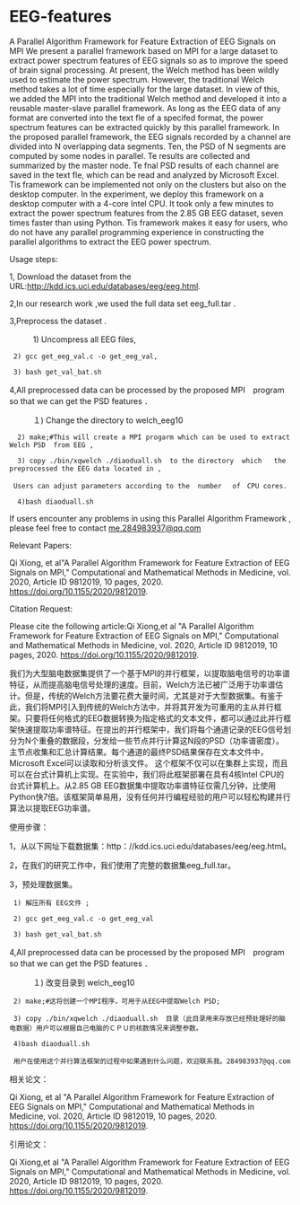 # EEG-features
A Parallel Algorithm Framework for Feature Extraction of EEG Signals on MPI
 We present a parallel framework based on MPI for a large dataset to extract power spectrum features of EEG signals
so as to improve the speed of brain signal processing. At present, the Welch method has been wildly used to estimate the power
spectrum. However, the traditional Welch method takes a lot of time especially for the large dataset. In view of this, we added the
MPI into the traditional Welch method and developed it into a reusable master-slave parallel framework. As long as the EEG data
of any format are converted into the text fle of a specifed format, the power spectrum features can be extracted quickly by this
parallel framework. In the proposed parallel framework, the EEG signals recorded by a channel are divided into N overlapping
data segments. Ten, the PSD of N segments are computed by some nodes in parallel. Te results are collected and summarized by
the master node. Te fnal PSD results of each channel are saved in the text fle, which can be read and analyzed by Microsoft Excel.
Tis framework can be implemented not only on the clusters but also on the desktop computer. In the experiment, we deploy this
framework on a desktop computer with a 4-core Intel CPU. It took only a few minutes to extract the power spectrum features from
the 2.85 GB EEG dataset, seven times faster than using Python. Tis framework makes it easy for users, who do not have any
parallel programming experience in constructing the parallel algorithms to extract the EEG power spectrum.


Usage steps:

1, Download the dataset from the URL:http://kdd.ics.uci.edu/databases/eeg/eeg.html.

2,In our research work ,we used the full data set  eeg_full.tar .

3,Preprocess the dataset .

　　　1) Uncompress all EEG files,
   
     2) gcc get_eeg_val.c -o get_eeg_val,
     
     3) bash get_val_bat.sh
     
4,All preprocessed data can be processed  by the proposed MPI　program so that we can get the PSD features ．

　　　１) Change the  directory to welch_eeg10 
   
      2) make;#This will create a MPI progarm which can be used to extract Welch PSD  from EEG ,
     
      3) copy ./bin/xqwelch ./diaoduall.sh  to the directory  which   the  preprocessed the EEG data located in ,
     
     Users can adjust parameters according to the  number　 of　CPU cores.
     
      4)bash diaoduall.sh 
  
 If users encounter any problems in using this Parallel Algorithm Framework , please feel free to contact me.284983937@qq.com


Relevant Papers:

Qi Xiong, et al"A Parallel Algorithm Framework for Feature Extraction of EEG Signals on MPI," Computational and Mathematical Methods in Medicine, vol. 2020, Article ID 9812019, 10 pages, 2020. https://doi.org/10.1155/2020/9812019.

Citation Request:

Please cite the following  article:Qi Xiong,et al "A Parallel Algorithm Framework for Feature Extraction of EEG Signals on MPI," Computational and Mathematical Methods in Medicine, vol. 2020, Article ID 9812019, 10 pages, 2020. https://doi.org/10.1155/2020/9812019.

我们为大型脑电数据集提供了一个基于MPI的并行框架，以提取脑电信号的功率谱特征，从而提高脑电信号处理的速度。目前，Welch方法已被广泛用于功率谱估计。但是，传统的Welch方法要花费大量时间，尤其是对于大型数据集。有鉴于此，我们将MPI引入到传统的Welch方法中，并将其开发为可重用的主从并行框架。只要将任何格式的EEG数据转换为指定格式的文本文件，都可以通过此并行框架快速提取功率谱特征。在提出的并行框架中，我们将每个通道记录的EEG信号划分为N个重叠的数据段，分发给一些节点并行计算这N段的PSD（功率谱密度）。主节点收集和汇总计算结果。每个通道的最终PSD结果保存在文本文件中，Microsoft Excel可以读取和分析该文件。 这个框架不仅可以在集群上实现，而且可以在台式计算机上实现。在实验中，我们将此框架部署在具有4核Intel CPU的台式计算机上。从2.85 GB EEG数据集中提取功率谱特征仅需几分钟，比使用Python快7倍。该框架简单易用，没有任何并行编程经验的用户可以轻松构建并行算法以提取EEG功率谱。


使用步骤：

1，从以下网址下载数据集：http：//kdd.ics.uci.edu/databases/eeg/eeg.html。

2，在我们的研究工作中，我们使用了完整的数据集eeg_full.tar。

3，预处理数据集。

     1) 解压所有 EEG文件 ;
     
     2) gcc get_eeg_val.c -o get_eeg_val 
     
     3) bash get_val_bat.sh
     
4,All preprocessed data can be processed  by the proposed MPI　program so that we can get the PSD features ．

　　　１) 改变目录到 welch_eeg10 
   
     2) make;#这将创建一个MPI程序，可用于从EEG中提取Welch PSD;
     
     3) copy ./bin/xqwelch ./diaoduall.sh  目录（此目录用来存放已经预处理好的脑电数据）用户可以根据自己电脑的ＣＰＵ的核数情况来调整参数。
     
     4)bash diaoduall.sh 
     
     用户在使用这个并行算法框架的过程中如果遇到什么问题，欢迎联系我。284983937@qq.com
     

相关论文：

Qi Xiong, et al "A Parallel Algorithm Framework for Feature Extraction of EEG Signals on MPI," Computational and Mathematical Methods in Medicine, vol. 2020, Article ID 9812019, 10 pages, 2020. https://doi.org/10.1155/2020/9812019.

引用论文：

Qi Xiong,et al "A Parallel Algorithm Framework for Feature Extraction of EEG Signals on MPI," Computational and Mathematical Methods in Medicine, vol. 2020, Article ID 9812019, 10 pages, 2020. https://doi.org/10.1155/2020/9812019.

